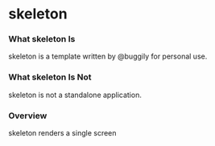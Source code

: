 # skeleton

### What skeleton Is

skeleton is a template written by @buggily for personal use.

### What skeleton Is Not

skeleton is not a standalone application.

### Overview

skeleton renders a single screen
